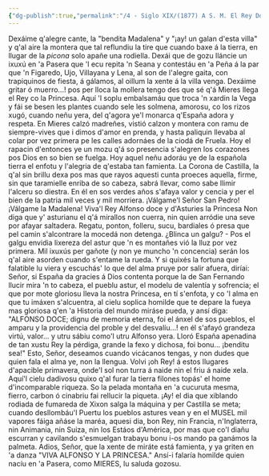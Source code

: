 ```yaml
---
{"dg-publish":true,"permalink":"/4 - Siglo XIX/(1877) A S. M. El Rey Don Alfonso XII y á S. A. R. la Serma. Sra. Princesa de Asturias en su viaje a Mieres, Romance en dialecto asturiano/","tags":["#Siglo_19","central","a1877","Teodoro_Cuesta","escrito","Mieres","poema"]}
---
```



Dexáime q'alegre cante,
la "bendita Madalena"
y "¡ay! un galan d'esta villa"
y q'al aire la montera
que tal reflundiu la tire
que cuando baxe á la tierra,
en llugar de la *picona*
solo apañe una rodiella.
Dexái que de gozu lláncie
un ixuxú en 'a Pasera
que 'l ecu repita 'n Seana
y contestáu en 'a Peña
á la par que 'n Figaredo,
Ujo, Villayana y Lena,
al son de l'alegre gaita,
con trapiquinos de fiesta,
á gálamos, al oillum
la xente á la villa venga.
Dexáime gritar ó muerro...!
pos per lloca la mollera
tengo des que sé q'á Mieres
llega el Rey co la Princesa.
Aquí 'l soplu embalsamáu
que troca 'n xardin la Vega
y fái se besen les plantes
cuando sele les solmena,
amorosu, co los rizos
xugó, cuando neñu yera,
del q'agora ye'l monarca
q'España adora y respeta.
En Mieres calzó madreñes,
vistió calzon y montera
con ramu de siempre-vives
que i dimos d'amor en prenda,
y hasta paliquin llevaba
al colar por vez primera
pe les calles adornáes
de la ciodá de Fruela.
Hoy el rapacin d'entonces
ye un mozu q'á so presencia
s'alegren los corazones
pos Dios en so bien se fuelga.
Hoy aquel neñu adoráu
ye de la española tierra
el enfotu y l'alegria
de q'estaba tan famienta.
La Corona de Castilla,
la q'al sin brillu dexa
pos mas que rayos aquesti
cunta proeces aquella,
firme, sin que taramielle
enriba de so cabeza,
sabrá llevar, como sabe
llimir l'alceru so diestra.
En él en sos verdes años
s'afaya valor y cencia
y per el bien de la patria
mil veces y mil morriera.
¡Válgame'l Señor San Pedro!
¡Válgame la Madalena!
Viva'l Rey Alfonso doce
y d'Asturies la Princesa
Non diga que y' asturianu
el q'á mirallos non cuerra,
nin quien arródie una seve
por afayar saltadera.
Regatu, ponton, folleru,
sucu, bardiales ó presa
que pel camin s'alcontrare
la mocedá non detenga.
¿Blinca un galgu? - Pos el galgu envidia lixereza
del astur que 'n es montañes
vió la lluz por vez primera.
Mil ixuxús per gañote
(y non ye muncho 'n concencia)
serán los q'al aire asorden
cuando s'entame la rueda.
Y si quixés la fortuna
que falatible lu viera
y escuchás' lo que del alma
pruye por salir afuera,
diríai: Señor, si España
da gracies á Dios contenta
porque la de San Fernando
llucir mira 'n to cabeza,
el pueblu astur, el modelu
de valentía y sofrencia;
el que por mote gloriosu
lleva la nostra Princesa,
en tí s'enfota, y co 'l alma
en que tu imáxen s'alcuentra,
al cielu soplica homilde
que te depare la fueya
mas gloriosa q'en 'a Historia
del mundo miráse pueda,
y ansí diga: "ALFONSO DOCE;
dignu de memoria eterna,
foi el ánxel de sos pueblos,
el amparu y la providencia
del proble y del desvalíu...!
en él s'afayó grandeza
virtú, valor... y utru sábiu
como'l utru Alfonso yera.
Lloró España apenadina
de tan xustu Rey la pérdiga,
grande la fexo y dichosa,
foi bonu... ¡benditu sea!"
Esto, Señor, deseamos
cuando vicácanos tengas,
y non dudes que quien fala
el alma ye, non la llengua.
Volvi ¡oh Rey! á estos llugares
d'apacible primavera,
onde'l sol non turra á naide
nin el friu á naide xela.
Aquí'l cielu dadivosu
quixo q'al furar la tierra
filones topás' el home
d'incomparable riqueza.
So la pelada montaña
en 'a cucuruta mesma,
fierro, carbon ó cinabriu
fai rellucir la piqueta.
¡Ay! el dia que xiblando
rodiada de fumareda
de Xixon salga la máquina
y per Castilla se meta;
cuando desllombáu'l Puertu
los pueblos astures vean
y en el MUSEL mil vapores
fáiga añáse la maréa,
aquesi dia, bon Rey,
nin Francia, n'Inglaterra,
nin Animania, nin Suiza,
nin los Estáos d'América,
por mas que co'l diañu escurran
y cavilando s'esmuelgan
trabayu bonu i-os mando
pa ganámos la palmeta.
Adios, Señor, que la xente
de miráte está famienta,
y ya griten en 'a danza
"VIVA ALFONSO Y LA PRINCESA."
Ansí-i falaría homilde
quien nacíu en 'a Pasera,
como MIERES, lu saluda gozosu.